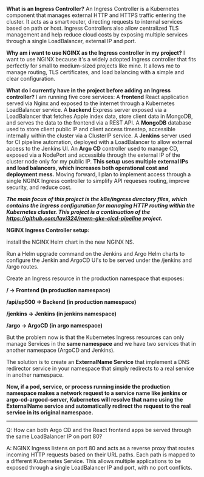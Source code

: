 **What is an Ingress Controller?**
An Ingress Controller is a Kubernetes component that manages external HTTP and HTTPS traffic entering the cluster. 
It acts as a smart router, directing requests to internal services based on path or host. 
Ingress Controllers also allow centralized TLS management and help reduce cloud costs by exposing multiple services through a single LoadBalancer, external IP and port.

**Why am i want to use NGINX as the Ingress controller in my project?**
I want to use NGINX because it's a widely adopted Ingress controller that fits perfectly for small to medium-sized projects like mine.
It allows me to manage routing, TLS certificates, and load balancing with a simple and clear configuration. 

**What do I currently have in the project before adding an Ingress controller?**
I am running five core services:
A **frontend** React application served via Nginx and exposed to the internet through a Kubernetes LoadBalancer service.
A **backend** Express server exposed via a LoadBalancer that fetches Apple index data, store client data in MongoDB, and serves the data to the frontend via a REST API.
A **MongoDB** database used to store client public IP and client access timestep, accessible internally within the cluster via a ClusterIP service.
A **Jenkins** server used for CI pipeline automation, deployed with a LoadBalancer to allow external access to the Jenkins UI.
An **Argo CD** controller used to manage CD, exposed via a NodePort and accessible through the external IP of the cluster node only for my public IP.
**This setup uses multiple external IPs and load balancers, which increases both operational cost and deployment mess.**
Moving forward, I plan to implement access through a single NGINX Ingress controller to simplify API requeses routing, improve security, and reduce cost.

***The main focus of this project is the k8s/ingress directory files, which contains the Ingress configuration for managing HTTP routing within the Kubernetes cluster.                                                    This project is a continuation of the https://github.com/lavi324/mern-gke-cicd-pipeline project.***

**NGINX Ingress Controller setup:**

install the NGINX Helm chart in the new NGINX NS.

Run a Helm upgrade command on the Jenkins and Argo Helm charts to configure the Jenkin and ArgoCD UI's to be served under the /jenkins and /argo routes.

Create an Ingress resource in the production namespace that exposes:

**/ → Frontend (in production namespace)**

**/api/sp500 → Backend (in production namespace)**

**/jenkins → Jenkins (in jenkins namespace)**

**/argo → ArgoCD (in argo namespace)**

But the problem now is that the Kubernetes Ingress resources can only manage Services in the **same namespace** and we have two services that in another namespace (ArgoCD and Jenkins).

The solution is to create an **ExternalName Service** that implement a DNS redirector service in your namespace that simply redirects to a real service in another namespace.

**Now, if a pod, service, or process running inside the production namespace makes a network request to a service name like jenkins or argo-cd-argocd-server, Kubernetes will resolve that name using the ExternalName service and automatically redirect the request to the real service in its original namespace.**

________________________________________________________________________________________________________________

Q: How can both Argo CD and the React frontend apps be served through the same LoadBalancer IP on port 80?

A: NGINX Ingress listens on port 80 and acts as a reverse proxy that routes incoming HTTP requests based on their URL paths. Each path is mapped to a different Kubernetes Service.                                        This allows multiple applications to be exposed through a single LoadBalancer IP and port, with no port conflicts.
















